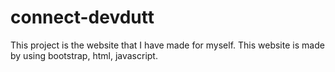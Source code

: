 # connect-devdutt
This project is the website that I have made for myself. This website is made by using bootstrap, html, javascript.
